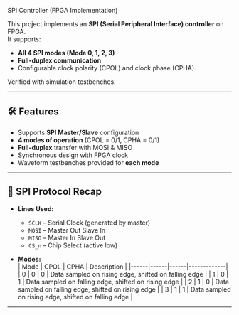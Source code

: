  SPI Controller (FPGA Implementation)

This project implements an **SPI (Serial Peripheral Interface) controller** on FPGA.  
It supports:  
- **All 4 SPI modes (Mode 0, 1, 2, 3)**  
- **Full-duplex communication** 
- Configurable clock polarity (CPOL) and clock phase (CPHA)  

 Verified with simulation testbenches.

---

## 🛠 Features
-  Supports **SPI Master/Slave** configuration  
-  **4 modes of operation** (CPOL = 0/1, CPHA = 0/1)  
-  **Full-duplex** transfer with MOSI & MISO  
-  Synchronous design with FPGA clock  
-  Waveform testbenches provided for **each mode**  

---

## 📡 SPI Protocol Recap
- **Lines Used:**  
  - `SCLK` – Serial Clock (generated by master)  
  - `MOSI` – Master Out Slave In  
  - `MISO` – Master In Slave Out  
  - `CS_n` – Chip Select (active low)  

- **Modes:**  
  | Mode | CPOL | CPHA | Description |
  |------|------|------|-------------|
  | 0    | 0    | 0    | Data sampled on rising edge, shifted on falling edge |
  | 1    | 0    | 1    | Data sampled on falling edge, shifted on rising edge |
  | 2    | 1    | 0    | Data sampled on falling edge, shifted on rising edge |
  | 3    | 1    | 1    | Data sampled on rising edge, shifted on falling edge |

---
